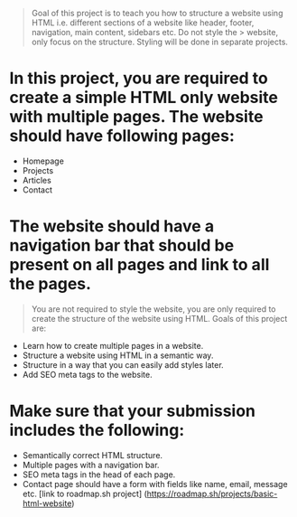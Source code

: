 >Goal of this project is to teach you how to structure a website using HTML i.e. different sections of a website like header, footer, navigation, main content, sidebars etc. Do not style the > website, only focus on the structure. Styling will be done in separate projects.

# In this project, you are required to create a simple HTML only website with multiple pages. The website should have following pages:

- Homepage
- Projects
- Articles 
- Contact
# The website should have a navigation bar that should be present on all pages and link to all the pages.

>You are not required to style the website, you are only required to create the structure of the website using HTML. Goals of this project are:

- Learn how to create multiple pages in a website.
- Structure a website using HTML in a semantic way.
- Structure in a way that you can easily add styles later.
- Add SEO meta tags to the website.

# Make sure that your submission includes the following:

- Semantically correct HTML structure.
- Multiple pages with a navigation bar.
- SEO meta tags in the head of each page.
- Contact page should have a form with fields like name, email, message etc.
  [link to roadmap.sh project] (https://roadmap.sh/projects/basic-html-website)